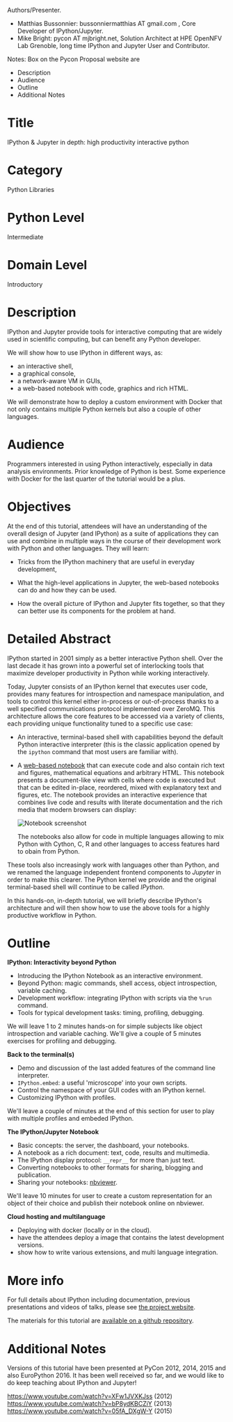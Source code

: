 Authors/Presenter. 

- Matthias Bussonnier: bussonniermatthias AT gmail.com , Core Developer of IPython/Jupyter.
- Mike Bright: pycon AT mjbright.net,  Solution Architect at HPE OpenNFV Lab Grenoble, long time IPython and Jupyter User and Contributor.

Notes: Box on the Pycon Proposal website are

- Description
- Audience
- Outline
- Additional Notes

# Title

IPython & Jupyter in depth: high productivity interactive python

# Category

Python Libraries

# Python Level

Intermediate

# Domain Level

Introductory

# Description

IPython and Jupyter provide tools for interactive computing that are widely
used in scientific computing, but can benefit any Python developer.

We will show how to use IPython in different ways, as:

- an interactive shell,
- a graphical console,
- a network-aware VM in GUIs,
- a web-based notebook with code, graphics and rich HTML.

We will demonstrate how to deploy a custom environment
with Docker that not only contains multiple Python kernels but also a couple
of other languages.

# Audience

Programmers interested in using Python interactively, especially in data
analysis environments. Prior knowledge of Python is best. Some experience
with Docker for the last quarter of the tutorial would be a plus.

# Objectives

At the end of this tutorial, attendees will have an understanding of the
overall design of Jupyter (and IPython) as a suite of applications they can use
and combine in multiple ways in the course of their development work with
Python and other languages. They will learn:

* Tricks from the IPython machinery that are useful in everyday development,

* What the high-level applications in Jupyter, the web-based notebooks can do
  and how they can be used.

* How the overall picture of IPython and Jupyter fits together, so that they
  can better use its components for the problem at hand.

# Detailed Abstract

IPython started in 2001 simply as a better interactive Python shell. Over the
last decade it has grown into a powerful set of interlocking tools that
maximize developer productivity in Python while working interactively.

Today, Jupyter consists of an IPython kernel that executes user code, provides
many features for introspection and namespace manipulation, and tools to
control this kernel either in-process or out-of-process thanks to a well
specified communications protocol implemented over ZeroMQ. This architecture
allows the core features to be accessed via a variety of clients, each
providing unique functionality tuned to a specific use case:

* An interactive, terminal-based shell with capabilities beyond the default
  Python interactive interpreter (this is the classic application opened by the
  `ipython` command that most users are familiar with).

* A [web-based notebook](http://jupyter.org/) that can execute
  code and also contain rich text and figures, mathematical equations and
  arbitrary HTML. This notebook presents a document-like view with cells where
  code is executed but that can be edited in-place, reordered, mixed with
  explanatory text and figures, etc. The notebook provides an interactive
  experience that combines live code and results with literate documentation
  and the rich media that modern browsers can display:

    ![Notebook screenshot](http://jupyter.org/assets/jupyterpreview.png)

  The notebooks also allow for code in multiple languages allowing to mix Python
  with Cython, C, R and other languages to access features hard to obain from
  Python.

These tools also increasingly work with languages other than Python, and we
renamed the language independent frontend components to *Jupyter* in order to
make this clearer. The Python kernel we provide and the original terminal-based
shell will continue to be called *IPython*.

In this hands-on, in-depth tutorial, we will briefly describe IPython's
architecture and will then show how to use the above tools for a highly
productive workflow in Python.

# Outline

**IPython: Interactivity beyond Python**

- Introducing the IPython Notebook as an interactive environment.
- Beyond Python: magic commands, shell access, object introspection, variable caching.
- Development workflow: integrating IPython with scripts via the `%run` command.
- Tools for typical development tasks: timing, profiling, debugging.

We will leave 1 to 2 minutes hands-on for simple subjects like object
introspection and variable caching. We'll give a couple of 5 minutes exercises
for profiling and debugging.

**Back to the terminal(s)**

- Demo and discussion of the last added features of the command line interpreter.
- `IPython.embed`: a useful 'microscope' into your own scripts.
- Control the namespace of your GUI codes with an IPython kernel.
- Customizing IPython with profiles.

We'll leave a couple of minutes at the end of this section for user to play
with multiple profiles and embeded IPython.

**The IPython/Jupyter Notebook**

- Basic concepts: the server, the dashboard, your notebooks.
- A notebook as a rich document: text, code, results and multimedia.
- The IPython display protocol: `__repr__` for more than just text.
- Converting notebooks to other formats for sharing, blogging and publication.
- Sharing your notebooks: [nbviewer](http://nbviewer.ipython.org).

We'll leave 10 minutes for user to create a custom representation for an object
of their choice and publish their notebook online on nbviewer.

**Cloud hosting and multilanguage**

- Deploying with docker (locally or in the cloud).
- have the attendees deploy a image that contains the latest development versions.
- show how to write various extensions, and multi language integration.

# More info

For full details about IPython including documentation, previous presentations
and videos of talks, please see [the project website](http://ipython.org).

The materials for this tutorial are
[available on a github repository](https://github.com/ipython/ipython-in-depth).


# Additional Notes

Versions of this tutorial have been presented at PyCon 2012, 2014, 2015 and also EuroPython 2016. It
has been well received so far, and we would like to do keep teaching about
IPython and Jupyter!

https://www.youtube.com/watch?v=XFw1JVXKJss (2012)
https://www.youtube.com/watch?v=bP8ydKBCZiY (2013)
https://www.youtube.com/watch?v=05fA_DXgW-Y (2015)
